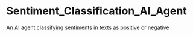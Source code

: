 # Sentiment_Classification_AI_Agent
An AI agent classifying sentiments in texts as positive or negative
